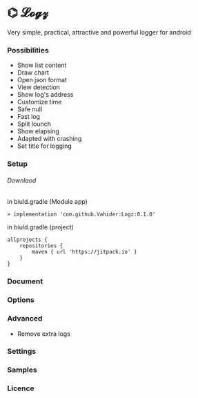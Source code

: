# ⌬ 𝓛𝓸𝓰𝔃
Very simple, practical, attractive and powerful logger for android

### Possibilities
- Show list content
- Draw chart
- Open json format
- View detection
- Show log's address
- Customize time
- Safe null
- Fast log
- Split lounch
- Show elapsing
- Adapted with crashing
- Set title for logging

### Setup
###### Downlaod
in biuld.gradle (Module app)
```
> implementation 'com.github.Vahider:Logz:0.1.0'
```
in biuld.gradle (project)
```
allprojects {
    repositories {
        maven { url 'https://jitpack.io' }
    }
}
```

### Document

### Options

### Advanced
- Remove extra logs

### Settings

### Samples

### Licence
